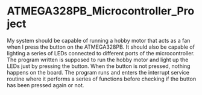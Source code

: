 # ATMEGA328PB_Microcontroller_Project
My system should be capable of running a hobby motor that acts as a fan when I press the button on the ATMEGA328PB. It should also be capable of lighting a series of LEDs connected to different ports of the microcontroller. 
The program written is supposed to run the hobby motor and light up the LEDs just by pressing the button. When the button is not pressed, nothing happens on the board. The program runs and enters the interrupt service routine where it performs a series of functions before checking if the button has been pressed again or not. 
